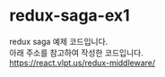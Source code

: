 # redux-saga-ex1
redux saga 예제 코드입니다. <br />
아래 주소를 참고하여 작성한 코드입니다. <br />
https://react.vlpt.us/redux-middleware/ <br />

